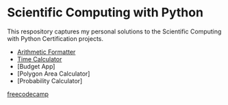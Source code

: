 # Scientific Computing with Python

This respository captures my personal solutions to the Scientific Computing with Python Certification projects.
- [Arithmetic Formatter](https://github.com/jefrifrans/freecodecamp/tree/master/Scientific%20computing/aritmatic_arranger)
- [Time Calculator](https://github.com/jefrifrans/freecodecamp/tree/master/Scientific%20computing/time_calculator)
- [Budget App]
- [Polygon Area Calculator]
- [Probability Calculator]

[freecodecamp](https://www.freecodecamp.org)

